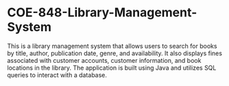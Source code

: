 # COE-848-Library-Management-System

This is a library management system that allows users to search for books by title, author, publication date, genre, and availability. It also displays fines associated with customer accounts, customer information, and book locations in the library. The application is built using Java and utilizes SQL queries to interact with a database.
